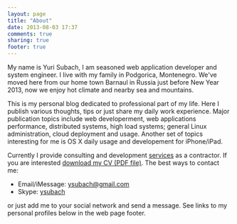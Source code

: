 ```yaml
---
layout: page
title: "About"
date: 2013-08-03 17:37
comments: true
sharing: true
footer: true
---
```


My name is Yuri Subach, I am seasoned web application developer and
system engineer. I live with my family in Podgorica, Montenegro.
We've moved here from our home town Barnaul in Russia just before New
Year 2013, now we enjoy hot climate and nearby sea and mountains.

This is my personal blog dedicated to professional part of my life. Here
I publish various thoughts, tips or just share my daily work experience.
Major publication topics include web developerment, web applications
performance, distributed systems, high load systems; general Linux
administration, cloud deployment and usage.
Another set of topics interesting for me is OS X daily usage 
and developement for iPhone/iPad.

Currently I
provide consulting and development [services](/services)
as a contractor.
If you are interested
[download my CV (PDF file)](https://dl.dropboxusercontent.com/u/6383404/YuriSubach.CV.pdf).
The best ways to contact me:

- Email/iMessage: <ysubach@gmail.com>
- Skype: [ysubach](skype:ysubach?chat)

or just add me to your social network and send a message. See links to
my personal profiles below in the web page footer.

